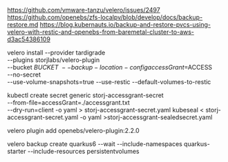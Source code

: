 https://github.com/vmware-tanzu/velero/issues/2497
https://github.com/openebs/zfs-localpv/blob/develop/docs/backup-restore.md
https://blog.kubernauts.io/backup-and-restore-pvcs-using-velero-with-restic-and-openebs-from-baremetal-cluster-to-aws-d3ac54386109

velero install --provider tardigrade \
    --plugins storjlabs/velero-plugin \
    --bucket $BUCKET \
    --backup-location-config accessGrant=$ACCESS \
    --no-secret \
    --use-volume-snapshots=true --use-restic --default-volumes-to-restic  

kubectl create secret generic storj-accessgrant-secret \
  --from-file=accessGrant=./accessgrant.txt \
  --dry-run=client -o yaml > storj-accessgrant-secret.yaml
kubeseal < storj-accessgrant-secret.yaml -o yaml >storj-accessgrant-sealedsecret.yaml

velero plugin add openebs/velero-plugin:2.2.0

velero backup create quarkus6 --wait --include-namespaces quarkus-starter --include-resources persistentvolumes